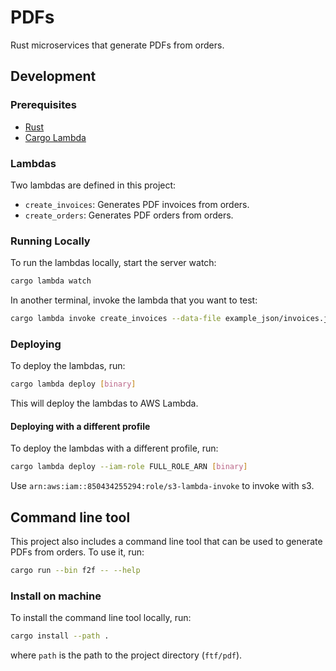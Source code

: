 # PDFs

Rust microservices that generate PDFs from orders.

## Development

### Prerequisites

- [Rust](https://www.rust-lang.org/tools/install)
- [Cargo Lambda](https://www.cargo-lambda.info/)

### Lambdas

Two lambdas are defined in this project:

- `create_invoices`: Generates PDF invoices from orders.
- `create_orders`: Generates PDF orders from orders.

### Running Locally

To run the lambdas locally, start the server watch:

```sh
cargo lambda watch
```

In another terminal, invoke the lambda that you want to test:

```sh
cargo lambda invoke create_invoices --data-file example_json/invoices.json
```

### Deploying

To deploy the lambdas, run:

```sh
cargo lambda deploy [binary]
```

This will deploy the lambdas to AWS Lambda.

#### Deploying with a different profile

To deploy the lambdas with a different profile, run:

```sh
cargo lambda deploy --iam-role FULL_ROLE_ARN [binary]
```

Use `arn:aws:iam::850434255294:role/s3-lambda-invoke` to invoke with s3.
## Command line tool

This project also includes a command line tool that can be used to generate PDFs from orders. To use it, run:

```sh
cargo run --bin f2f -- --help
```

### Install on machine

To install the command line tool locally, run:

```sh
cargo install --path .
```

where `path` is the path to the project directory (`ftf/pdf`).
